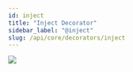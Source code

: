 ```yaml
---
id: inject
title: "Inject Decorator"
sidebar_label: "@inject"
slug: /api/core/decorators/inject
---
```


<img className="decorator-badge" src="https://img.shields.io/badge/Type-Property%20Decorator-orange?style=for-the-badge" />